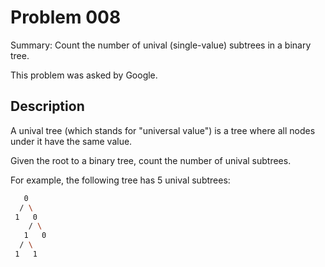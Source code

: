 # Problem 008
Summary: Count the number of unival (single-value) subtrees in a binary tree.

This problem was asked by Google.

## Description
A unival tree (which stands for "universal value") is a tree where all nodes under it have the same value.

Given the root to a binary tree, count the number of unival subtrees.

For example, the following tree has 5 unival subtrees:
```bash
   0
  / \
 1   0
    / \
   1   0
  / \
 1   1
```